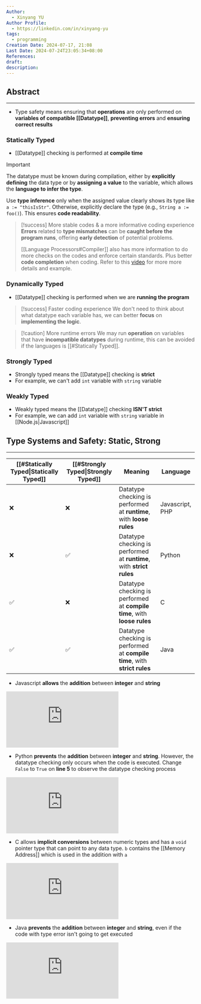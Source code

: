 ```yaml
---
Author:
  - Xinyang YU
Author Profile:
  - https://linkedin.com/in/xinyang-yu
tags:
  - programming
Creation Date: 2024-07-17, 21:08
Last Date: 2024-07-24T23:05:34+08:00
References: 
draft: 
description: 
---
```

## Abstract
---
- Type safety means ensuring that **operations** are only performed on **variables of compatible [[Datatype]]**, **preventing errors** and **ensuring correct results**


### Statically Typed
- [[Datatype]] checking is performed at **compile time**

>[!important]
> The datatype must be known during compilation, either by **explicitly defining** the data type or by **assigning a value** to the variable, which allows the **language to infer the type**.
> 
> Use **type inference** only when the assigned value clearly shows its type like `a := "thisIsStr"`. Otherwise, explicitly declare the type (e.g., `String a := foo()`). This ensures **code readability**.

>[!success] More stable codes & a more informative coding experience
> **Errors** related to **type mismatches** can be **caught before the program runs**, offering **early detection** of potential problems.
> 
> [[Language Processors#Compiler]] also has more information to do more checks on the codes and enforce certain standards. Plus better **code completion** when coding. Refer to this [video](https://youtu.be/hwyRnHA54lI?si=lrDIYGWl04qfdXdj&t=324) for more more details and example.

### Dynamically Typed
- [[Datatype]] checking is performed when we are **running the program**

>[!success] Faster coding experience
> We don't need to think about what datatype each variable has, we can better **focus** on **implementing the logic**.

>[!caution] More runtime errors
> We may run **operation** on variables that have **incompatible datatypes** during runtime, this can be avoided if the languages is [[#Statically Typed]].

### Strongly Typed
- Strongly typed means the [[Datatype]] checking is **strict**
- For example, we can't add `int` variable with `string` variable

### Weakly Typed
- Weakly typed means the [[Datatype]] checking **ISN'T strict**
- For example, we can add `int` variable with `string` variable in [[Node.js|Javascript]]



## Type Systems and Safety: Static, Strong
---

| [[#Statically Typed\|Statically Typed]] | [[#Strongly Typed\|Strongly Typed]] | Meaning                                                                   | **Language**    |
| --------------------------------------- | ----------------------------------- | ------------------------------------------------------------------------- | --------------- |
| ❌                                       | ❌                                   | Datatype checking is performed at **runtime**, with **loose rules**       | Javascript, PHP |
| ❌                                       | ✅                                   | Datatype checking is performed at **runtime**, with **strict rules**      | Python          |
| ✅                                       | ❌                                   | Datatype checking is performed at **compile time**, with **loose rules**  | C               |
| ✅                                       | ✅                                   | Datatype checking is performed at **compile time**, with **strict rules** | Java            |

- Javascript **allows** the **addition** between **integer** and **string**

<div class="onecompilerCode-wrapper">
<iframe
 class="onecompilerCode"
 frameBorder="0" 
 src="https://onecompiler.com/embed/java/42fqdaua5?codeChangeEvent=true&theme=dark&hideLanguageSelection=true&hideNew=true&hideNewFileOption=true&availableLanguages=true&hideTitle=true&hideStdin=true" 
 ></iframe>
 </div>

- Python **prevents** the **addition** between **integer** and **string**. However, the datatype checking only occurs when the code is executed. Change `False` to `True` on **line 5** to observe the datatype checking process

<div class="onecompilerCode-wrapper">
<iframe
 class="onecompilerCode"
 frameBorder="0" 
 src="https://onecompiler.com/embed/java/42fqdmazh?codeChangeEvent=true&theme=dark&hideLanguageSelection=true&hideNew=true&hideNewFileOption=true&availableLanguages=true&hideTitle=true&hideStdin=true" 
 ></iframe>
 </div>
 

- C allows **implicit conversions** between numeric types and has a `void` pointer type that can point to any data type. `b` contains the [[Memory Address]] which is used in the addition with `a`

<div class="onecompilerCode-wrapper">
<iframe
 class="onecompilerCode"
 frameBorder="0" 
 src="https://onecompiler.com/embed/java/42fqefxte?codeChangeEvent=true&theme=dark&hideLanguageSelection=true&hideNew=true&hideNewFileOption=true&availableLanguages=true&hideTitle=true&hideStdin=true" 
 ></iframe>
 </div>
 
- Java **prevents** the **addition** between **integer** and **string**, even if the code with type error isn't going to get executed


<div class="onecompilerCode-wrapper">
<iframe
 class="onecompilerCode"
 frameBorder="0" 
 src="https://onecompiler.com/embed/java/42fqfy2rj?codeChangeEvent=true&theme=dark&hideLanguageSelection=true&hideNew=true&hideNewFileOption=true&availableLanguages=true&hideTitle=true&hideStdin=true" 
 ></iframe>
 </div>
 
